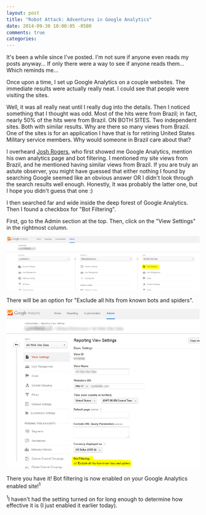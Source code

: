 ```yaml
---
layout: post
title: "Robot Attack: Adventures in Google Analytics"
date: 2014-09-30 10:00:05 -0500
comments: true
categories:
---
```

It's been a while since I've posted. I'm not sure if anyone even reads my posts anyway... If only there were a way to see if anyone reads them... Which reminds me...

Once upon a time, I set up Google Analytics on a couple websites. The immediate results were actually really neat. I could see that people were visiting the sites.

<!-- more -->

Well, it was all really neat until I really dug into the details. Then I noticed something that I thought was odd. Most of the hits were from Brazil; in fact, nearly 50% of the hits were from Brazil. ON BOTH SITES. Two independent sites. Both with similar results. Why are there so many views from Brazil. One of the sites is for an application I have that is for retiring United States Military service members. Why would someone in Brazil care about that?

I overheard [Josh Rogers](http://joshuarogers.net), who first showed me Google Analytics, mention his own analytics page and bot filtering. I mentioned my site views from Brazil, and he mentioned having similar views from Brazil. If you are truly an astute observer, you might have guessed that either nothing I found by searching Google seemed like an obvious answer OR I didn't look through the search results well enough. Honestly, It was probably the latter one, but I hope you didn't guess that one :)

I then searched far and wide inside the deep forest of Google Analytics. Then I found a checkbox for "Bot Filtering".

First, go to the Admin section at the top. Then, click on the "View Settings" in the rightmost column.

[![Google Analytics - Admin](/assets/2014-09-30-ga-view-settings.png)](/assets/2014-09-30-ga-view-settings.PNG)

There will be an option for "Exclude all hits from known bots and spiders".

[![Google Analytics - Admin](/assets/2014-09-30-ga-bot-filtering.png)](/assets/2014-09-30-ga-bot-filtering.PNG)

There you have it! Bot filtering is now enabled on your Google Analytics enabled site!<sup>1</sup>

<sup>1</sup>I haven't had the setting turned on for long enough to determine how effective it is (I just enabled it earlier today).